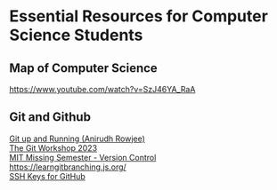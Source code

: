 # Essential Resources for Computer Science Students

## Map of Computer Science

https://www.youtube.com/watch?v=SzJ46YA_RaA

## Git and Github

[Git up and Running (Anirudh Rowjee) ](https://rowjee.com/blog/git_up_and_running) <br>
[The Git Workshop 2023](https://homebrew.hsp-ec.xyz/posts/the-git-workshop-2023/)<br>
[MIT Missing Semester - Version Control](https://missing.csail.mit.edu/2020/version-control/) <br>
https://learngitbranching.js.org/ <br>
[SSH Keys for GitHub](https://docs.github.com/en/authentication/connecting-to-github-with-ssh/generating-a-new-ssh-key-and-adding-it-to-the-ssh-agent)
